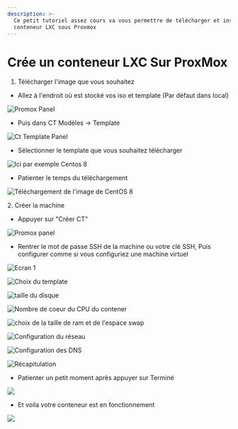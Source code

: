 ```yaml
---
description: >-
  Ce petit tutoriel assez cours va vous permettre de télécharger et installer un
  conteneur LXC sous Proxmox
---
```


# Crée un conteneur LXC Sur ProxMox



1. Télécharger l'image que vous souhaitez

* Allez à l'endroit où est stocké vos iso et template (Par défaut dans local)

![Promox Panel](<.gitbook/assets/image (10) (1).png>)

* Puis dans CT Modèles -> Template

![Ct Template Panel](<.gitbook/assets/image (4) (1) (1).png>)

* Sélectionner le template que vous souhaitez télécharger

![Ici par exemple Centos 8](<.gitbook/assets/image (1) (1) (1) (1).png>)

* Patienter le temps du téléchargement

![Téléchargement de l'image de CentOS 8](<.gitbook/assets/image (5) (1).png>)

2\. Créer la machine

* Appuyer sur "Créer CT"

![Promox panel](<.gitbook/assets/image (9) (1).png>)

* Rentrer le mot de passe SSH de la machine ou votre clé SSH, Puis configurer comme si vous configuriez une machine virtuel

&#x20;

![Ecran 1](<.gitbook/assets/image (1) (2).png>)

![Choix du template](<.gitbook/assets/image (3) (1) (1) (1) (1).png>)

![taille du disque](<.gitbook/assets/image (8).png>)

![Nombre de coeur du CPU du contener](<.gitbook/assets/image (6) (1).png>)

![choix de la taille de ram et de l'espace swap](<.gitbook/assets/image (11) (1).png>)

![Configuration du réseau](<.gitbook/assets/image (2) (1) (1) (1).png>)

![Configuration des DNS](<.gitbook/assets/image (7).png>)

![Récapitulation](<.gitbook/assets/image (14) (1).png>)

* Patienter un petit moment après appuyer sur Terminé

![](<.gitbook/assets/image (12) (1).png>)

* Et voila votre conteneur est en fonctionnement

![](<.gitbook/assets/image (13) (1).png>)
